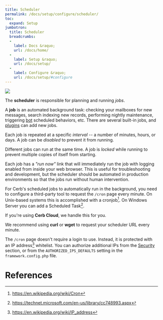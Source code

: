 ```yaml
---
title: Scheduler
permalink: /docs/setup/configure/scheduler/
toc:
  expand: Setup
jumbotron:
  title: Scheduler
  breadcrumbs:
  - 
    label: Docs &raquo;
    url: /docs/home/
  - 
    label: Setup &raquo;
    url: /docs/setup/
  - 
    label: Configure &raquo;
    url: /docs/setup/#configure
---
```


<div class="cerb-screenshot">
<img src="/assets/images/docs/setup/scheduler.png" class="screenshot">
</div>

The **scheduler** is responsible for planning and running _jobs_.

A **job** is an automated background task: checking your mailboxes for new messages, search indexing new records, performing nightly maintenance, triggering [bot](/docs/bots/) scheduled behaviors, etc.  There are several built-in jobs, and [plugins](/docs/plugins/) can add new jobs.

Each job is repeated at a specific _interval_ -- a number of minutes, hours, or days. A job can be _disabled_ to prevent it from running.

Different jobs can run at the same time. A job is _locked_ while running to prevent multiple copies of itself from starting.

Each job has a _"run now"_ link that will immediately run the job with logging enabled from inside your web browser. This is useful for troubleshooting and development, but the scheduler should be automated in production environments so that the jobs run without human intervention.

For Cerb's scheduled jobs to automatically run in the background, you need to configure a third-party tool to request the `/cron` page every minute.  On Unix-based systems this is accomplished with a cronjob[^cronjob]. On Windows Server you can add a Scheduled Task[^windows-scheduled-task].

<div class="cerb-box note">
<p>If you're using <b>Cerb Cloud</b>, we handle this for you.</p>
</div>

We recommend using **curl** or **wget** to request your scheduler URL every minute.

The `/cron` page doesn't require a login to use. Instead, it is protected with an IP address[^ip] whitelist. You can authorize additional IPs from the [Security](/docs/setup/security/) section, or from the `AUTHORIZED_IPS_DEFAULTS` setting in the `framework.config.php` file.


# References

[^cronjob]: <https://en.wikipedia.org/wiki/Cron>

[^windows-scheduled-task]: <https://technet.microsoft.com/en-us/library/cc748993.aspx>

[^ip]: <https://en.wikipedia.org/wiki/IP_address>